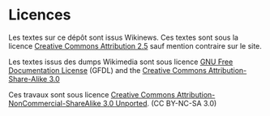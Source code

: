 # Licences

Les textes sur ce dépôt sont issus Wikinews. Ces textes sont sous la licence [Creative Commons Attribution 2.5](https://creativecommons.org/licenses/by/2.5/) sauf mention contraire sur le site.

Les textes issus des dumps Wikimedia sont sous licence [GNU Free Documentation License](https://en.wikipedia.org/wiki/Wikipedia:Copyrights) (GFDL) and the [Creative Commons Attribution-Share-Alike 3.0](https://creativecommons.org/licenses/by-sa/3.0/)

Ces travaux sont sous licence [Creative Commons Attribution-NonCommercial-ShareAlike 3.0 Unported](https://creativecommons.org/licenses/by-nc-sa/3.0/). (CC BY-NC-SA 3.0)
